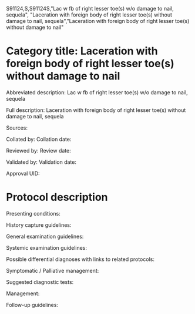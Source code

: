 S91124,S,S91124S,"Lac w fb of right lesser toe(s) w/o damage to nail, sequela", "Laceration with foreign body of right lesser toe(s) without damage to nail, sequela","Laceration with foreign body of right lesser toe(s) without damage to nail"
# Category title: Laceration with foreign body of right lesser toe(s) without damage to nail

Abbreviated description: Lac w fb of right lesser toe(s) w/o damage to nail, sequela

Full description: Laceration with foreign body of right lesser toe(s) without damage to nail, sequela

Sources:

Collated by:
Collation date:

Reviewed by:
Review date:

Validated by:
Validation date:

Approval UID:

# Protocol description

Presenting conditions:

History capture guidelines:

General examination guidelines:

Systemic examination guidelines:

Possible differential diagnoses with links to related protocols:

Symptomatic / Palliative management:

Suggested diagnostic tests:

Management:

Follow-up guidelines:
